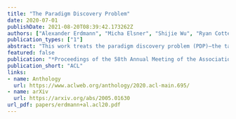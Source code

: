 ```yaml
---
title: "The Paradigm Discovery Problem"
date: 2020-07-01
publishDate: 2021-08-20T08:39:42.173262Z
authors: ["Alexander Erdmann", "Micha Elsner", "Shijie Wu", "Ryan Cotterell", "Nizar Habash"]
publication_types: ["1"]
abstract: "This work treats the paradigm discovery problem (PDP)—the task of learning an inflectional morphological system from unannotated sentences. We formalize the PDP and develop evaluation metrics for judging systems. Using currently available resources, we construct datasets for the task. We also devise a heuristic benchmark for the PDP and report empirical results on five diverse languages. Our benchmark system first makes use of word embeddings and string similarity to cluster forms by cell and by paradigm. Then, we bootstrap a neural transducer on top of the clustered data to predict words to realize the empty paradigm slots. An error analysis of our system suggests clustering by cell across different inflection classes is the most pressing challenge for future work. Our code and data are available at https://github.com/alexerdmann/ParadigmDiscovery."
featured: false
publication: "*Proceedings of the 58th Annual Meeting of the Association for Computational Linguistics*"
publication_short: "ACL"
links:
- name: Anthology
  url: https://www.aclweb.org/anthology/2020.acl-main.695/
- name: arXiv
  url: https://arxiv.org/abs/2005.01630
url_pdf: papers/erdmann+al.acl20.pdf
---
```


